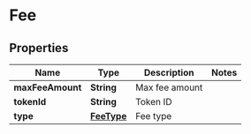 

# Fee


## Properties

Name | Type | Description | Notes
------------ | ------------- | ------------- | -------------
**maxFeeAmount** | **String** | Max fee amount | 
**tokenId** | **String** | Token ID | 
**type** | [**FeeType**](FeeType.md) | Fee type | 



